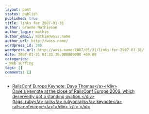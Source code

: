 ```yaml
---
layout: post
status: publish
published: true
title: links for 2007-01-31
author: Graeme Mathieson
author_login: mathie
author_email: mathie@woss.name
author_url: http://woss.name/
wordpress_id: 385
wordpress_url: http://woss.name/2007/01/31/links-for-2007-01-31/
date: 2007-01-31 01:33:36.000000000 +00:00
categories:
- Web surfing
tags: []
comments: []
---
```

<ul class="delicious">
	<li>
		<div class="delicious-link"><a href="http:&#47;&#47;pragdave.pragprog.com&#47;pragdave&#47;2007&#47;01&#47;my_eurorailscon.html">RailsConf Europe Keynote: Dave Thomas<&#47;a><&#47;div>
		<div class="delicious-extended">Dave's keynote at the close of RailsConf Europe 2006, which deservedly got a standing ovation.<&#47;div>
		<div class="delicious-tags">(tags: <a href="http:&#47;&#47;del.icio.us&#47;mathie&#47;ruby">ruby<&#47;a> <a href="http:&#47;&#47;del.icio.us&#47;mathie&#47;rails">rails<&#47;a> <a href="http:&#47;&#47;del.icio.us&#47;mathie&#47;rubyonrails">rubyonrails<&#47;a> <a href="http:&#47;&#47;del.icio.us&#47;mathie&#47;keynote">keynote<&#47;a> <a href="http:&#47;&#47;del.icio.us&#47;mathie&#47;railsconfeurope">railsconfeurope<&#47;a>)<&#47;div>
	<&#47;li>
<&#47;ul>
